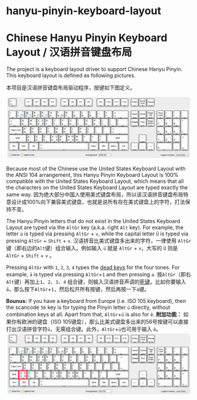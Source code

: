 # hanyu-pinyin-keyboard-layout
# Chinese Hanyu Pinyin Keyboard Layout / 汉语拼音键盘布局

The project is a keyboard layout driver to support Chinese Hanyu Pinyin. This keyboard layout is defined as following pictures.

本项目是汉语拼音键盘布局驱动程序，按键如下图定义。


![Hanyu Pinyin Keyboard Layout on an ANSI 104 keyboard](pinyin-ansi104.png "Hanyu Pinyin Keyboard Layout on an ANSI 104 keyboard")

Because most of the Chinese use the United States Keyboard Layout with the ANSI 104 arrangement, this Hanyu Pinyin Keyboard Layout is 100% compatible with the United States Keyboard Layout, which means that all the characters on the United States Keyboard Layout are typed exactly the same way.
因为绝大部分中国人使用美式键盘布局，所以该汉语拼音键盘布局特意设计成100%向下兼容美式键盘，也就是说所有存在美式键盘上的字符，打法保持不变。

The Hanyu Pinyin letters that do not exist in the United States Keyboard Layout are typed via the `AltGr` key (a.k.a. right `Alt` key). For example, the letter `ü` is typed via pressing `AltGr` + `v`, while the capital letter `Ü` is typed via pressing `AltGr` + `Shift` + `v`.
汉语拼音比美式键盘多出来的字符，一律使用 `AltGr` 键（即右边的`Alt`键）组合输入。例如输入 `ü` 就是 `AltGr` + `v`，大写的 `Ü` 则是 `AltGr` + `Shift` + `v` 。

Pressing `AltGr` with `1`, `2`, `3`, `4` types the [dead keys](## "A dead key is a special kind of modifier key on a mechanical typewriter, or computer keyboard, that is typically used to attach a specific diacritic to a base letter. The dead key does not generate a complete character by itself, but modifies the character generated by the key struck immediately after. Thus, a dedicated key is not needed for each possible combination of a diacritic and a letter, but rather only one dead key for each diacritic is needed, in addition to the normal base letter keys.") for the four tones. For example, `ā` is typed via pressing `AltGr`+`1` and then pressing `a`.
按`AltGr`（即右`Alt`键）再加上`1`、`2`、`3`、`4` 组合键，则输入汉语拼音声调的[死键](## "死键是键盘上的一种特殊的快捷键。它们通常用来对原始的拉丁字母加上附加符号。死键并不会输出一个完整的字母，而是改变下一个按下的键的输出结果。因此不需要为每一个字母与每一个标音的组合都对应一个单独的键；只要为每一个标音对应一个死键便足够。")。比如你要输入`ā`，那么按下`AltGr`+`1`，然后松开所有按键，然后再按一下`a`键。




**Bounus:** If you have a keyboard from Europe (i.e. ISO 105 keyboard), then the scancode `56` key is for typing the Pinyin letter `ü` directly, without combination keys at all. Apart from that, `AltGr`+`ü` is also for `ê`.
**附加功能：** 如果你有欧洲的键盘（ISO 105键盘），那么比美式键盘多出来的56号按键可以直接打出汉语拼音字符`ü`，无需组合键。此外，`AltGr`+`ü`也可用于输入 `ê`。
![Hanyu Pinyin Keyboard Layout on an ISO 105 keyboard](pinyin-iso105.png "Hanyu Pinyin Keyboard Layout on an ISO 105 keyboard")
